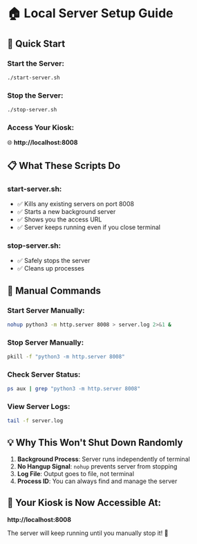 # 🏠 Local Server Setup Guide

## 🚀 Quick Start

### **Start the Server:**
```bash
./start-server.sh
```

### **Stop the Server:**
```bash
./stop-server.sh
```

### **Access Your Kiosk:**
🌐 **http://localhost:8008**

## 📋 What These Scripts Do

### **start-server.sh:**
- ✅ Kills any existing servers on port 8008
- ✅ Starts a new background server
- ✅ Shows you the access URL
- ✅ Server keeps running even if you close terminal

### **stop-server.sh:**
- ✅ Safely stops the server
- ✅ Cleans up processes

## 🔧 Manual Commands

### **Start Server Manually:**
```bash
nohup python3 -m http.server 8008 > server.log 2>&1 &
```

### **Stop Server Manually:**
```bash
pkill -f "python3 -m http.server 8008"
```

### **Check Server Status:**
```bash
ps aux | grep "python3 -m http.server 8008"
```

### **View Server Logs:**
```bash
tail -f server.log
```

## 💡 Why This Won't Shut Down Randomly

1. **Background Process**: Server runs independently of terminal
2. **No Hangup Signal**: `nohup` prevents server from stopping
3. **Log File**: Output goes to file, not terminal
4. **Process ID**: You can always find and manage the server

## 🎯 Your Kiosk is Now Accessible At:
**http://localhost:8008**

The server will keep running until you manually stop it! 🎉


